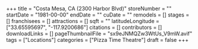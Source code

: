 +++
title = "Costa Mesa, CA (2300 Harbor Blvd)"
storeNumber = ""
startDate = "1981-00-00"
endDate = ""
cuDate = ""
remodels = []
stages = []
franchisees = []
attractions = []
sqft = ""
latitudeLongitude = ["33.65595697", "-117.9200686"]
citations = []
contributors = []
downloadLinks = []
pageThumbnailFile = "sx9eJNMQZw3WtUs_V9mW.avif"
tags = ["Locations"]
categories = ["Pizza Time Theatre"]
draft = false
+++
